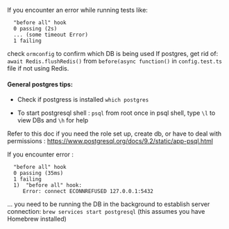 If you encounter an error while running tests like: 
```
  "before all" hook
  0 passing (2s)
  ... (some timeout Error)
  1 failing
```
check `ormconfig` to confirm which DB is being used
If postgres, get rid of: 
`await Redis.flushRedis()` from `before(async function()` in `config.test.ts` file if not using Redis.

#### General postgres tips:

- Check if postgress is installed `which postgres`

- To start postgresql shell :
`psql` from root 
once in psql shell, type `\l` to view DBs and `\h` for help

Refer to this doc if you need the role set up, create db, or have to deal with permissions :
https://www.postgresql.org/docs/9.2/static/app-psql.html

If you encounter error :
```
  "before all" hook
  0 passing (35ms)
  1 failing
  1)  "before all" hook:
     Error: connect ECONNREFUSED 127.0.0.1:5432
```
... you need to be running the DB in the background to establish server connection:
`brew services start postgresql` (this assumes you have Homebrew installed)
